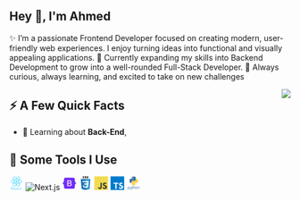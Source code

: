 <h2>Hey 👋, I'm Ahmed</h2>
<p>✨ I’m a passionate Frontend Developer focused on creating modern, user-friendly web experiences. I enjoy turning ideas into functional and visually appealing applications.
🌱 Currently expanding my skills into Backend Development to grow into a well-rounded Full-Stack Developer.
🚀 Always curious, always learning, and excited to take on new challenges</p>
<img align="right" src="https://media1.giphy.com/media/13HgwGsXF0aiGY/giphy.gif" />
<h2>⚡️ A Few Quick Facts</h2>
<ul>
<li>🧐 Learning about <strong>Back-End</strong>,</li>
<!-- <li>📙 Check out my <a href="https://www.stanleylim.me/resume/resume.pdf">resume</a>.</li> -->
</ul>
<h2>🚀 Some Tools I Use</h2>
<p align="left">
<img src="https://raw.githubusercontent.com/devicons/devicon/master/icons/react/react-original-wordmark.svg" alt="react" width="25" height="25" />
<img src="https://logo.svgcdn.com/l/nextjs-plain.svg" alt="Next.js" width="25" height="25" />
<img src="https://raw.githubusercontent.com/devicons/devicon/master/icons/bootstrap/bootstrap-plain.svg" alt="bootstrap" width="25" height="25" />
<img src="https://raw.githubusercontent.com/devicons/devicon/master/icons/css3/css3-original-wordmark.svg" alt="css3" width="25" height="25" />
<img src="https://raw.githubusercontent.com/devicons/devicon/master/icons/javascript/javascript-original.svg" alt="javascript" width="25" height="25" />
<img src="https://raw.githubusercontent.com/devicons/devicon/master/icons/typescript/typescript-original.svg" alt="typescript" width="25" height="25" />
<img src="https://raw.githubusercontent.com/devicons/devicon/master/icons/python/python-original-wordmark.svg" alt="python" width="25" height="25" />

</p>

